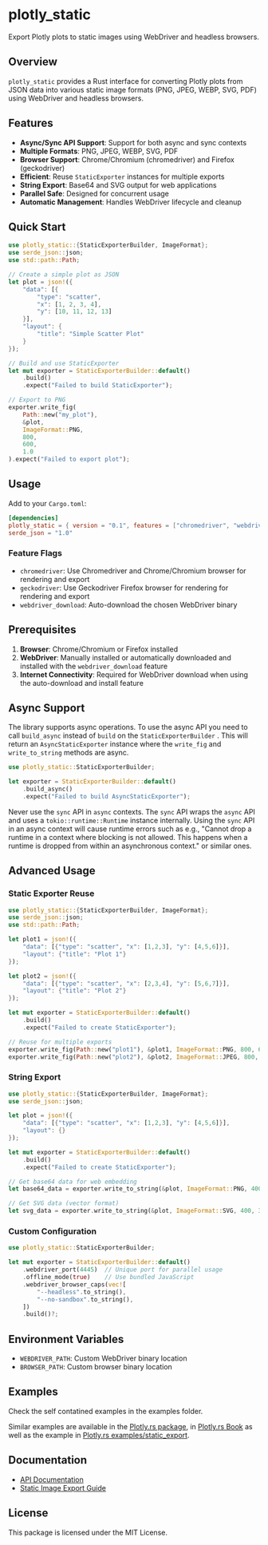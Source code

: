 # plotly_static

Export Plotly plots to static images using WebDriver and headless browsers.

## Overview

`plotly_static` provides a Rust interface for converting Plotly plots from JSON data into various static image formats (PNG, JPEG, WEBP, SVG, PDF) using WebDriver and headless browsers.

## Features

- **Async/Sync API Support**: Support for both async and sync contexts
- **Multiple Formats**: PNG, JPEG, WEBP, SVG, PDF
- **Browser Support**: Chrome/Chromium (chromedriver) and Firefox (geckodriver)
- **Efficient**: Reuse `StaticExporter` instances for multiple exports
- **String Export**: Base64 and SVG output for web applications
- **Parallel Safe**: Designed for concurrent usage
- **Automatic Management**: Handles WebDriver lifecycle and cleanup

## Quick Start

```rust
use plotly_static::{StaticExporterBuilder, ImageFormat};
use serde_json::json;
use std::path::Path;

// Create a simple plot as JSON
let plot = json!({
    "data": [{
        "type": "scatter",
        "x": [1, 2, 3, 4],
        "y": [10, 11, 12, 13]
    }],
    "layout": {
        "title": "Simple Scatter Plot"
    }
});

// Build and use StaticExporter
let mut exporter = StaticExporterBuilder::default()
    .build()
    .expect("Failed to build StaticExporter");

// Export to PNG
exporter.write_fig(
    Path::new("my_plot"),
    &plot,
    ImageFormat::PNG,
    800,
    600,
    1.0
).expect("Failed to export plot");
```

## Usage

Add to your `Cargo.toml`:

```toml
[dependencies]
plotly_static = { version = "0.1", features = ["chromedriver", "webdriver_download"] }
serde_json = "1.0"
```

### Feature Flags

- `chromedriver`: Use Chromedriver and Chrome/Chromium browser for rendering and export
- `geckodriver`: Use Geckodriver Firefox browser for rendering for rendering and export
- `webdriver_download`: Auto-download the chosen WebDriver binary

## Prerequisites

1. **Browser**: Chrome/Chromium or Firefox installed
2. **WebDriver**: Manually installed or automatically downloaded and installed with the `webdriver_download` feature
3. **Internet Connectivity**: Required for WebDriver download when using the auto-download and install feature

## Async Support

The library supports async operations. To use the async API you need to call `build_async` instead of `build` on the `StaticExporterBuilder` . This will
 return an `AsyncStaticExporter` instance where the `write_fig` and `write_to_string` methods are async.

 ```rust
 use plotly_static::StaticExporterBuilder;

 let exporter = StaticExporterBuilder::default()
     .build_async()
     .expect("Failed to build AsyncStaticExporter");
 ```

 Never use the `sync` API in `async` contexts. The `sync` API wraps the `async` API and uses a `tokio::runtime::Runtime` instance internally.  Using the `sync` API in an async context will cause runtime errors such as e.g., "Cannot drop a runtime in a context where blocking is not allowed. This happens when a runtime is dropped from within an
 asynchronous context." or similar ones.

## Advanced Usage

### Static Exporter Reuse

```rust
use plotly_static::{StaticExporterBuilder, ImageFormat};
use serde_json::json;
use std::path::Path;

let plot1 = json!({
    "data": [{"type": "scatter", "x": [1,2,3], "y": [4,5,6]}],
    "layout": {"title": "Plot 1"}
});

let plot2 = json!({
    "data": [{"type": "scatter", "x": [2,3,4], "y": [5,6,7]}],
    "layout": {"title": "Plot 2"}
});

let mut exporter = StaticExporterBuilder::default()
    .build()
    .expect("Failed to create StaticExporter");

// Reuse for multiple exports
exporter.write_fig(Path::new("plot1"), &plot1, ImageFormat::PNG, 800, 600, 1.0)?;
exporter.write_fig(Path::new("plot2"), &plot2, ImageFormat::JPEG, 800, 600, 1.0)?;
```

### String Export

```rust
use plotly_static::{StaticExporterBuilder, ImageFormat};
use serde_json::json;

let plot = json!({
    "data": [{"type": "scatter", "x": [1,2,3], "y": [4,5,6]}],
    "layout": {}
});

let mut exporter = StaticExporterBuilder::default()
    .build()
    .expect("Failed to create StaticExporter");

// Get base64 data for web embedding
let base64_data = exporter.write_to_string(&plot, ImageFormat::PNG, 400, 300, 1.0)?;

// Get SVG data (vector format)
let svg_data = exporter.write_to_string(&plot, ImageFormat::SVG, 400, 300, 1.0)?;
```

### Custom Configuration

```rust
use plotly_static::StaticExporterBuilder;

let mut exporter = StaticExporterBuilder::default()
    .webdriver_port(4445)  // Unique port for parallel usage
    .offline_mode(true)    // Use bundled JavaScript
    .webdriver_browser_caps(vec![
        "--headless".to_string(),
        "--no-sandbox".to_string(),
    ])
    .build()?;
```

## Environment Variables

- `WEBDRIVER_PATH`: Custom WebDriver binary location
- `BROWSER_PATH`: Custom browser binary location

## Examples

Check the self contatined examples in the examples folder. 

Similar examples are available in the [Plotly.rs package](https://github.com/plotly/plotly.rs), in [Plotly.rs Book](https://plotly.github.io/plotly.rs/) as well as the example in [Plotly.rs examples/static_export](https://github.com/plotly/plotly.rs/tree/main/examples/static_export).

## Documentation

- [API Documentation](https://docs.rs/plotly_static/)
- [Static Image Export Guide](https://github.com/plotly/plotly.rs/tree/main/docs/book/src/fundamentals/static_image_export.md)

## License

This package is licensed under the MIT License. 
